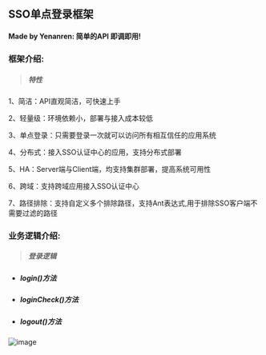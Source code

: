 ## SSO单点登录框架



#### Made by Yenanren:  简单的API	即调即用!



### 框架介绍:


> ##### 特性

1、简洁：API直观简洁，可快速上手

2、轻量级：环境依赖小，部署与接入成本较低

3、单点登录：只需要登录一次就可以访问所有相互信任的应用系统

4、分布式：接入SSO认证中心的应用，支持分布式部署

5、HA：Server端与Client端，均支持集群部署，提高系统可用性

6、跨域：支持跨域应用接入SSO认证中心

7、路径排除：支持自定义多个排除路径，支持Ant表达式,用于排除SSO客户端不需要过滤的路径




### 业务逻辑介绍:



> ##### 登录逻辑

- ##### login()方法

- ##### loginCheck()方法

- ##### logout()方法

![image](https://user-images.githubusercontent.com/87351268/163117354-0410ddcd-0104-49b0-853b-9c443edf34c9.png)




